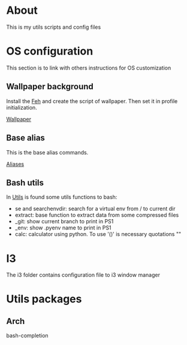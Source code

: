 # About

This is my utils scripts and config files

# OS configuration

This section is to link with others instructions for OS customization

## Wallpaper background

Install the [Feh](https://wiki.archlinux.org/index.php/feh) and create the
script of wallpaper. Then set it in profile initialization.

[Wallpaper](i3/wallpaper.sh)

## Base alias

This is the base alias commands.

[Aliases](.bash_alias)

## Bash utils

In [Utils](.bash_utils) is found some utils functions to bash:

* se and searchenvdir: search for a virtual env from / to current dir
* extract: base function to extract data from some compressed files
* _git: show current branch to print in PS1
* _env: show .pyenv name to print in PS1
* calc: calculator using python. To use '()' is necessary quotations ""

# I3

The i3 folder contains configuration file to i3 window manager

# Utils packages

## Arch

bash-completion
